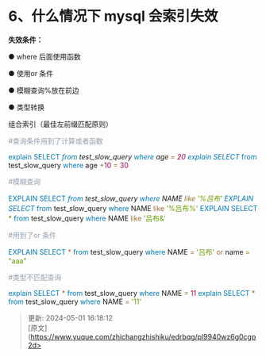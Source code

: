 # 6、什么情况下 mysql 会索引失效

**失效条件：**

● where 后面使用函数

● 使用or 条件

● 模糊查询%放在前边

● 类型转换

组合索引（最佳左前缀匹配原则）

<font style="color:rgb(144,159,174);">#查询条件用到了计算或者函数</font>

<font style="color:rgb(0,119,170);">e</font><font style="color:rgb(0,119,170);">x</font><font style="color:rgb(0,119,170);">p</font><font style="color:rgb(0,119,170);">l</font><font style="color:rgb(0,119,170);">a</font><font style="color:rgb(0,119,170);">i</font><font style="color:rgb(0,119,170);">n</font><font style="color:rgb(0,119,170);"> </font><font style="color:rgb(0,119,170);">S</font><font style="color:rgb(0,119,170);">E</font><font style="color:rgb(0,119,170);">L</font><font style="color:rgb(0,119,170);">E</font><font style="color:rgb(0,119,170);">C</font><font style="color:rgb(0,119,170);">T</font><font style="color:rgb(0,119,170);"> </font><font style="color:rgb(154,109,57);">*</font><font style="color:rgb(154,109,57);"> </font><font style="color:rgb(0,119,170);">f</font><font style="color:rgb(0,119,170);">r</font><font style="color:rgb(0,119,170);">o</font><font style="color:rgb(0,119,170);">m</font><font style="color:rgb(0,119,170);"> </font>test_slow_query <font style="color:rgb(0,119,170);">w</font><font style="color:rgb(0,119,170);">he</font><font style="color:rgb(0,119,170);">r</font><font style="color:rgb(0,119,170);">e</font><font style="color:rgb(0,119,170);"> </font>age <font style="color:rgb(154,109,57);">=</font><font style="color:rgb(154,109,57);"> </font><font style="color:rgb(153,0,84);">2</font><font style="color:rgb(153,0,84);">0 </font><font style="color:rgb(0,119,170);">e</font><font style="color:rgb(0,119,170);">x</font><font style="color:rgb(0,119,170);">p</font><font style="color:rgb(0,119,170);">l</font><font style="color:rgb(0,119,170);">a</font><font style="color:rgb(0,119,170);">i</font><font style="color:rgb(0,119,170);">n</font><font style="color:rgb(0,119,170);"> </font><font style="color:rgb(0,119,170);">S</font><font style="color:rgb(0,119,170);">E</font><font style="color:rgb(0,119,170);">L</font><font style="color:rgb(0,119,170);">E</font><font style="color:rgb(0,119,170);">C</font><font style="color:rgb(0,119,170);">T</font><font style="color:rgb(0,119,170);"> </font><font style="color:rgb(154,109,57);">*</font><font style="color:rgb(154,109,57);"> </font><font style="color:rgb(0,119,170);">f</font><font style="color:rgb(0,119,170);">r</font><font style="color:rgb(0,119,170);">o</font><font style="color:rgb(0,119,170);">m</font><font style="color:rgb(0,119,170);"> </font>test_slow_query <font style="color:rgb(0,119,170);">w</font><font style="color:rgb(0,119,170);">he</font><font style="color:rgb(0,119,170);">r</font><font style="color:rgb(0,119,170);">e</font><font style="color:rgb(0,119,170);"> </font>age <font style="color:rgb(154,109,57);">+</font><font style="color:rgb(153,0,84);">1</font><font style="color:rgb(153,0,84);">0</font><font style="color:rgb(153,0,84);"> </font><font style="color:rgb(154,109,57);">=</font><font style="color:rgb(154,109,57);"> </font><font style="color:rgb(153,0,84);">3</font><font style="color:rgb(153,0,84);">0</font>



<font style="color:rgb(144,159,174);">#模糊查询</font>

<font style="color:rgb(0,119,170);">EX</font><font style="color:rgb(0,119,170);">P</font><font style="color:rgb(0,119,170);">L</font><font style="color:rgb(0,119,170);">A</font><font style="color:rgb(0,119,170);">I</font><font style="color:rgb(0,119,170);">N</font><font style="color:rgb(0,119,170);"> </font><font style="color:rgb(0,119,170);">S</font><font style="color:rgb(0,119,170);">E</font><font style="color:rgb(0,119,170);">L</font><font style="color:rgb(0,119,170);">E</font><font style="color:rgb(0,119,170);">C</font><font style="color:rgb(0,119,170);">T</font><font style="color:rgb(0,119,170);"> </font><font style="color:rgb(154,109,57);">*</font><font style="color:rgb(154,109,57);"> </font><font style="color:rgb(0,119,170);">f</font><font style="color:rgb(0,119,170);">r</font><font style="color:rgb(0,119,170);">o</font><font style="color:rgb(0,119,170);">m</font><font style="color:rgb(0,119,170);"> </font>test_slow_query <font style="color:rgb(0,119,170);">w</font><font style="color:rgb(0,119,170);">he</font><font style="color:rgb(0,119,170);">r</font><font style="color:rgb(0,119,170);">e</font><font style="color:rgb(0,119,170);"> </font>NAME <font style="color:rgb(154,109,57);">l</font><font style="color:rgb(154,109,57);">i</font><font style="color:rgb(154,109,57);">k</font><font style="color:rgb(154,109,57);">e</font><font style="color:rgb(154,109,57);"> </font><font style="color:rgb(102,153,0);">'</font><font style="color:rgb(102,153,0);">%</font><font style="color:rgb(102,153,0);">吕布</font><font style="color:rgb(102,153,0);">' </font><font style="color:rgb(0,119,170);">EX</font><font style="color:rgb(0,119,170);">P</font><font style="color:rgb(0,119,170);">L</font><font style="color:rgb(0,119,170);">A</font><font style="color:rgb(0,119,170);">I</font><font style="color:rgb(0,119,170);">N</font><font style="color:rgb(0,119,170);"> </font><font style="color:rgb(0,119,170);">S</font><font style="color:rgb(0,119,170);">E</font><font style="color:rgb(0,119,170);">L</font><font style="color:rgb(0,119,170);">E</font><font style="color:rgb(0,119,170);">C</font><font style="color:rgb(0,119,170);">T</font><font style="color:rgb(0,119,170);"> </font><font style="color:rgb(154,109,57);">*</font><font style="color:rgb(154,109,57);"> </font><font style="color:rgb(0,119,170);">f</font><font style="color:rgb(0,119,170);">r</font><font style="color:rgb(0,119,170);">o</font><font style="color:rgb(0,119,170);">m</font><font style="color:rgb(0,119,170);"> </font>test_slow_query <font style="color:rgb(0,119,170);">w</font><font style="color:rgb(0,119,170);">he</font><font style="color:rgb(0,119,170);">r</font><font style="color:rgb(0,119,170);">e</font><font style="color:rgb(0,119,170);"> </font>NAME <font style="color:rgb(154,109,57);">l</font><font style="color:rgb(154,109,57);">i</font><font style="color:rgb(154,109,57);">k</font><font style="color:rgb(154,109,57);">e</font><font style="color:rgb(154,109,57);"> </font><font style="color:rgb(102,153,0);">'</font><font style="color:rgb(102,153,0);">%</font><font style="color:rgb(102,153,0);">吕布</font><font style="color:rgb(102,153,0);">%</font><font style="color:rgb(102,153,0);">' </font><font style="color:rgb(0,119,170);">EX</font><font style="color:rgb(0,119,170);">P</font><font style="color:rgb(0,119,170);">L</font><font style="color:rgb(0,119,170);">A</font><font style="color:rgb(0,119,170);">I</font><font style="color:rgb(0,119,170);">N</font><font style="color:rgb(0,119,170);"> </font><font style="color:rgb(0,119,170);">S</font><font style="color:rgb(0,119,170);">E</font><font style="color:rgb(0,119,170);">L</font><font style="color:rgb(0,119,170);">E</font><font style="color:rgb(0,119,170);">C</font><font style="color:rgb(0,119,170);">T</font><font style="color:rgb(0,119,170);"> </font><font style="color:rgb(154,109,57);">*</font><font style="color:rgb(154,109,57);"> </font><font style="color:rgb(0,119,170);">f</font><font style="color:rgb(0,119,170);">r</font><font style="color:rgb(0,119,170);">o</font><font style="color:rgb(0,119,170);">m</font><font style="color:rgb(0,119,170);"> </font>test_slow_query <font style="color:rgb(0,119,170);">w</font><font style="color:rgb(0,119,170);">he</font><font style="color:rgb(0,119,170);">r</font><font style="color:rgb(0,119,170);">e</font><font style="color:rgb(0,119,170);"> </font>NAME <font style="color:rgb(154,109,57);">l</font><font style="color:rgb(154,109,57);">i</font><font style="color:rgb(154,109,57);">k</font><font style="color:rgb(154,109,57);">e</font><font style="color:rgb(154,109,57);"> </font><font style="color:rgb(102,153,0);">'</font><font style="color:rgb(102,153,0);">吕布</font><font style="color:rgb(102,153,0);">&</font><font style="color:rgb(102,153,0);">'</font>



<font style="color:rgb(144,159,174);">#用到了</font><font style="color:rgb(144,159,174);">or</font><font style="color:rgb(144,159,174);"> </font><font style="color:rgb(144,159,174);">条件</font>

<font style="color:rgb(0,119,170);">EX</font><font style="color:rgb(0,119,170);">P</font><font style="color:rgb(0,119,170);">L</font><font style="color:rgb(0,119,170);">A</font><font style="color:rgb(0,119,170);">I</font><font style="color:rgb(0,119,170);">N</font><font style="color:rgb(0,119,170);"> </font><font style="color:rgb(0,119,170);">S</font><font style="color:rgb(0,119,170);">E</font><font style="color:rgb(0,119,170);">L</font><font style="color:rgb(0,119,170);">E</font><font style="color:rgb(0,119,170);">C</font><font style="color:rgb(0,119,170);">T</font><font style="color:rgb(0,119,170);"> </font><font style="color:rgb(154,109,57);">*</font><font style="color:rgb(154,109,57);"> </font><font style="color:rgb(0,119,170);">f</font><font style="color:rgb(0,119,170);">r</font><font style="color:rgb(0,119,170);">o</font><font style="color:rgb(0,119,170);">m</font><font style="color:rgb(0,119,170);"> </font>test_slow_query <font style="color:rgb(0,119,170);">w</font><font style="color:rgb(0,119,170);">he</font><font style="color:rgb(0,119,170);">r</font><font style="color:rgb(0,119,170);">e</font><font style="color:rgb(0,119,170);"> </font>NAME <font style="color:rgb(154,109,57);">=</font><font style="color:rgb(154,109,57);"> </font><font style="color:rgb(102,153,0);">'</font><font style="color:rgb(102,153,0);">吕布</font><font style="color:rgb(102,153,0);">'</font><font style="color:rgb(102,153,0);"> </font><font style="color:rgb(154,109,57);">o</font><font style="color:rgb(154,109,57);">r</font><font style="color:rgb(154,109,57);"> </font>name <font style="color:rgb(154,109,57);">= </font><font style="color:rgb(102,153,0);">"aaa"</font>



<font style="color:rgb(144,159,174);">#类型不匹配查询</font>

<font style="color:rgb(0,119,170);">explain SELECT </font><font style="color:rgb(154,109,57);">* </font><font style="color:rgb(0,119,170);">from </font>test_slow_query <font style="color:rgb(0,119,170);">where </font>NAME <font style="color:rgb(154,109,57);">= </font><font style="color:rgb(153,0,84);">11 </font><font style="color:rgb(0,119,170);">explain SELECT </font><font style="color:rgb(154,109,57);">* </font><font style="color:rgb(0,119,170);">from </font>test_slow_query <font style="color:rgb(0,119,170);">where </font>NAME <font style="color:rgb(154,109,57);">= </font><font style="color:rgb(102,153,0);">'11'</font>



> 更新: 2024-05-01 16:18:12  
> [原文](https://www.yuque.com/zhichangzhishiku/edrbqg/pl9940wz6g0cgp2d>